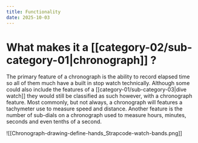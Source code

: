 ```yaml
---
title: Functionality
date: 2025-10-03
---
```

# What makes it a [[category-02/sub-category-01|chronograph]] ?

The primary feature of a chronograph is the ability to record elapsed time so all of them much have a built in stop watch technically. Although some could also include the features of a [[category-01/sub-category-03|dive watch]] they would still be classified as such however, with a chronograph feature. Most commonly, but not always, a chronograph will features a tachymeter use to measure speed and distance. Another feature is the number of sub-dials on a chronograph used to measure hours, minutes, seconds and even tenths of a second.

![[Chronograph-drawing-define-hands_Strapcode-watch-bands.png]]

